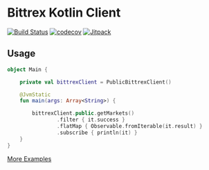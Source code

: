# Bittrex Kotlin Client

[![Build Status](https://travis-ci.org/cluttered-cryptocurrency/bittrex-kotlin-client.svg?branch=master)](https://travis-ci.org/cluttered-cryptocurrency/bittrex-kotlin-client)
[![codecov](https://codecov.io/gh/cluttered-cryptocurrency/bittrex-kotlin-client/branch/master/graph/badge.svg)](https://codecov.io/gh/cluttered-cryptocurrency/bittrex-kotlin-client)
[![Jitpack](https://jitpack.io/v/cluttered-cryptocurrency/bittrex-kotlin-client.svg)](https://jitpack.io/#cluttered-cryptocurrency/bittrex-kotlin-client)

## Usage
```kotlin
object Main {

    private val bittrexClient = PublicBittrexClient()

    @JvmStatic
    fun main(args: Array<String>) {

        bittrexClient.public.getMarkets()
                .filter { it.success }
                .flatMap { Observable.fromIterable(it.result) }
                .subscribe { println(it) }
    }
}
```
[More Examples](https://github.com/cluttered-cryptocurrency/bittrex-kotlin-client/tree/master/src/main/kotlin/com/cluttered/cryptocurrency/examples)